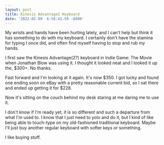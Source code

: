 ```yaml
--- 
layout: post 
title: Kinesis Advantage2 Keyboard 
date: '2022-02-09  6:58:42.59 -0400' 
--- 
```

My wrists and hands have been hurting lately, and I can't help but think it has something to do with my keyboard. I certainly 
don't have the stamina for typing I once did, and often find myself having to stop and rub my hands.

I first saw the Kinesis Advantage(2?) keyboard in Indie Game: The Movie when Jonathan Blow was using it. I thought it looked 
neat and I looked it up the, $300+. No thanks.

Fast forward and I'm looking at it again. It's now $350. I got lucky and found one ending soon on eBay with a pretty reasonable 
current bid, so I sat there and ended up getting it for $228. 

Now it's sitting on the couch behind my desk staring at me daring me to use it. 

I don't know if I'm ready yet, it is so different and such a departure from what I'm used to. I know that I just need to yolo 
and do it, but I kind of like being able to touch-type on my old-fashioned traditional keyboard. Maybe I'll just buy another 
regular keyboard with softer keys or something. 

I like buying stuff.
